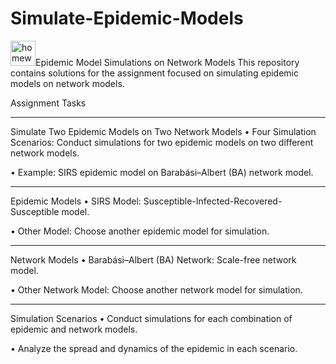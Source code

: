 # Simulate-Epidemic-Models

<img width="40" height="40" src="https://img.icons8.com/?size=100&id=kOPTH4LnJoIU&format=png&color=000000" alt="homework"/>Epidemic Model Simulations on Network Models
This repository contains solutions for the assignment focused on simulating epidemic models on network models.

Assignment Tasks

------------------------- 
Simulate Two Epidemic Models on Two Network Models
•  Four Simulation Scenarios: Conduct simulations for two epidemic models on two different network models.

•  Example: SIRS epidemic model on Barabási–Albert (BA) network model.

-------------------------
Epidemic Models
•  SIRS Model: Susceptible-Infected-Recovered-Susceptible model.

•  Other Model: Choose another epidemic model for simulation.

-------------------------
Network Models
•  Barabási–Albert (BA) Network: Scale-free network model.

•  Other Network Model: Choose another network model for simulation.

-------------------------
Simulation Scenarios
•  Conduct simulations for each combination of epidemic and network models.

•  Analyze the spread and dynamics of the epidemic in each scenario.
